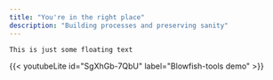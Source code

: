 ```yaml
---
title: "You're in the right place"
description: "Building processes and preserving sanity"
---
```


```node
This is just some floating text
```  

{{< youtubeLite id="SgXhGb-7QbU" label="Blowfish-tools demo" >}}
